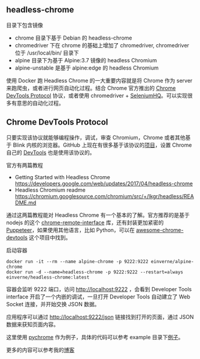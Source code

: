 ## headless-chrome

目录下包含镜像

- chrome 目录下基于 Debian 的 headless-chrome
- chromedriver 下在 chrome 的基础上增加了 chromedriver, chromedriver 位于 /usr/local/bin/ 目录下
- alpine 目录下为基于 Alpine:3.7 镜像的 headless Chromium
- alpine-unstable 是基于 alpine:edge 的 headless Chromium

使用 Docker 跑 Headless Chrome 的一大重要内容就是将 Chrome 作为 server 来跑爬虫，或者进行网页自动化过程。结合 Chrome 官方推出的 [Chrome DevTools Protocol](https://chromedevtools.github.io/devtools-protocol/) 协议，或者使用 chromedriver + [SeleniumHQ](https://github.com/SeleniumHQ/selenium/wiki/ChromeDriver)。可以实现很多有意思的自动化过程。

## Chrome DevTools Protocol
只要实现该协议就能够编程操作，调试，审查 Chromium，Chrome 或者其他基于 Blink 内核的浏览器。GitHub 上现在有很多基于该协议的[项目](https://developer.chrome.com/devtools/docs/debugging-clients)，设置 Chrome 自己的 [DevTools](https://developers.google.com/web/tools/chrome-devtools/) 也是使用该协议的。

官方有两篇教程

- Getting Started with Headless Chrome <https://developers.google.com/web/updates/2017/04/headless-chrome>
- Headless Chromium readme <https://chromium.googlesource.com/chromium/src/+/lkgr/headless/README.md>

通过这两篇教程能对 Headless Chrome 有一个基本的了解。官方推荐的是基于 nodejs 的这个 [chrome-remote-interface](https://github.com/cyrus-and/chrome-remote-interface/) 库，还有封装更加紧密的 [Puppeteer](https://github.com/GoogleChrome/puppeteer)，如果使用其他语言，比如 Python，可以在 [awesome-chrome-devtools](https://github.com/ChromeDevTools/awesome-chrome-devtools#chrome-devtools-protocol) 这个项目中找到。

启动容器

    docker run -it --rm --name alpine-chrome -p 9222:9222 einverne/alpine-chrome
    docker run -d --name=headless-chrome -p 9222:9222 --restart=always einverne/headless-chrome:latest

容器会监听 9222 端口，访问 <http://localhost:9222> ，会看到 Developer Tools interface 开启了一个内嵌的调试，一旦打开 Developer Tools 自动建立了 Web Socket 连接，并开始交换 JSON 数据。

应用程序可以通过 <http://localhost:9222/json> 链接找到打开的页面，通过 JSON 数据来获知页面内容。

这里使用 [pychrome](https://github.com/fate0/pychrome) 作为例子，具体的代码可以参考 example 目录下[例子](example)。

更多的内容可以参考我的[博客](https://einverne.github.io/post/2018/03/chrome-devtools-protocal-using-python.html)

